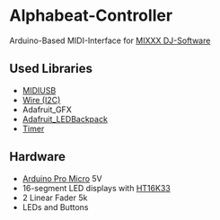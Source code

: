 # Alphabeat-Controller
Arduino-Based MIDI-Interface for [MIXXX DJ-Software](https://mixxx.org)

## Used Libraries
* [MIDIUSB](https://tigoe.github.io/SoundExamples/midiusb.html)
* [Wire (I2C)](https://www.arduino.cc/en/reference/wire)
* Adafruit_GFX
* [Adafruit_LEDBackpack](https://www.adafruit.com/product/1911)
* [Timer](https://github.com/brunocalou/Timer)

## Hardware
* [Arduino Pro Micro](https://www.sparkfun.com/products/12640) 5V
* 16-segment LED displays with [HT16K33](https://cdn-shop.adafruit.com/datasheets/ht16K33v110.pdf)
* 2 Linear Fader 5k
* LEDs and Buttons
